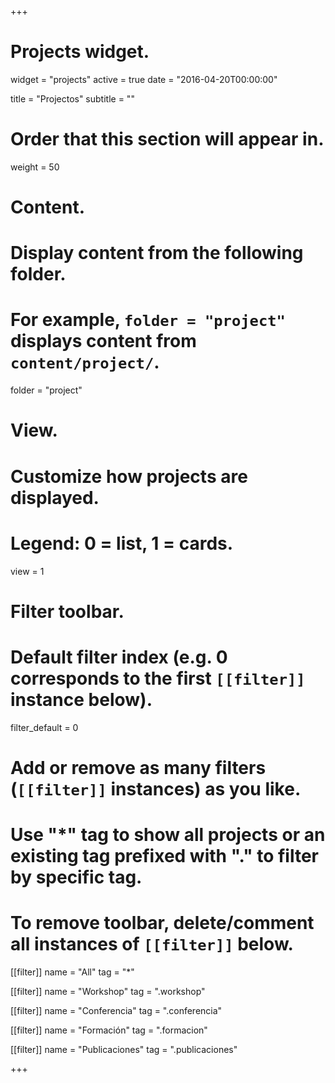 +++
# Projects widget.
widget = "projects"
active = true
date = "2016-04-20T00:00:00"

title = "Projectos"
subtitle = ""

# Order that this section will appear in.
weight = 50

# Content.
# Display content from the following folder.
# For example, `folder = "project"` displays content from `content/project/`.
folder = "project"

# View.
# Customize how projects are displayed.
# Legend: 0 = list, 1 = cards.
view = 1

# Filter toolbar.

# Default filter index (e.g. 0 corresponds to the first `[[filter]]` instance below).
filter_default = 0

# Add or remove as many filters (`[[filter]]` instances) as you like.
# Use "*" tag to show all projects or an existing tag prefixed with "." to filter by specific tag.
# To remove toolbar, delete/comment all instances of `[[filter]]` below.
[[filter]]
  name = "All"
  tag = "*"

[[filter]]
  name = "Workshop"
  tag = ".workshop"

[[filter]]
  name = "Conferencia"
  tag = ".conferencia"

[[filter]]
  name = "Formación"
  tag = ".formacion"
  
[[filter]]
  name = "Publicaciones"
  tag = ".publicaciones"
  
+++

